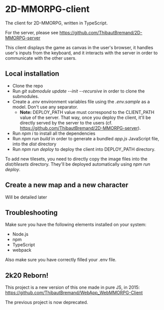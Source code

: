 # 2D-MMORPG-client
The client for 2D-MMORPG, written in TypeScript.

For the server, please see https://github.com/ThibautBremand/2D-MMORPG-server

This client displays the game as canvas in the user's browser, it handles user's inputs from the keyboard, and it interacts with the server in order to communicate with the other users.

## Local installation

- Clone the repo
- Run *git submodule update --init --recursive* in order to clone the submodules.
- Create a *.env* environment variables file using the *.env.sample* as a model. Don't use any separator.
  - **Note:** DEPLOY_PATH value must correspond to the CLIENT_PATH value of the server. That way, once you deploy the client, it'll be directly served by the server to the users (cf. https://github.com/ThibautBremand/2D-MMORPG-server).
- Run *npm i* to install all the dependencies
- Run *npm run build* in order to generate a bundled *app.js* JavaScript file, into the *dist* directory
- Run *npm run deploy* to deploy the client into DEPLOY_PATH directory.

To add new tilesets, you need to directly copy the image files into the *dist/tilesets* directory. They'll be deployed automatically using *npm run deploy*.

## Create a new map and a new character
Will be detailed later

## Troubleshooting

Make sure you have the following elements installed on your system:
- Node.js
- npm
- TypeScript
- webpack

Also make sure you have correctly filled your .env file.

## 2k20 Reborn!
This project is a new version of this one made in pure JS, in 2015:
https://github.com/ThibautBremand/WebApp_WebMMORPG-Client

The previous project is now deprecated.